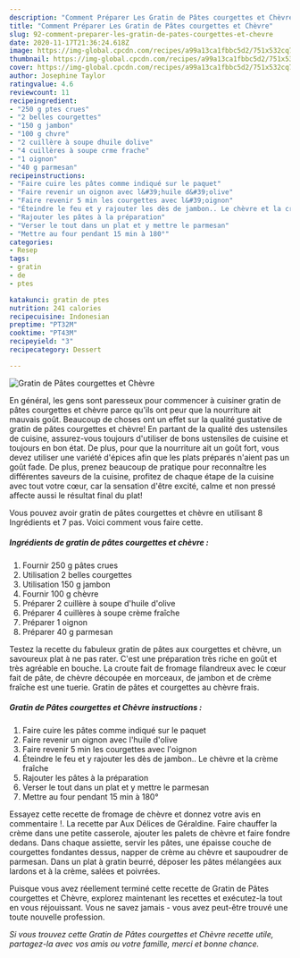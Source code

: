 ```yaml
---
description: "Comment Préparer Les Gratin de Pâtes courgettes et Chèvre"
title: "Comment Préparer Les Gratin de Pâtes courgettes et Chèvre"
slug: 92-comment-preparer-les-gratin-de-pates-courgettes-et-chevre
date: 2020-11-17T21:36:24.618Z
image: https://img-global.cpcdn.com/recipes/a99a13ca1fbbc5d2/751x532cq70/gratin-de-pates-courgettes-et-chevre-photo-principale-de-la-recette.jpg
thumbnail: https://img-global.cpcdn.com/recipes/a99a13ca1fbbc5d2/751x532cq70/gratin-de-pates-courgettes-et-chevre-photo-principale-de-la-recette.jpg
cover: https://img-global.cpcdn.com/recipes/a99a13ca1fbbc5d2/751x532cq70/gratin-de-pates-courgettes-et-chevre-photo-principale-de-la-recette.jpg
author: Josephine Taylor
ratingvalue: 4.6
reviewcount: 11
recipeingredient:
- "250 g ptes crues"
- "2 belles courgettes"
- "150 g jambon"
- "100 g chvre"
- "2 cuillère à soupe dhuile dolive"
- "4 cuillères à soupe crme frache"
- "1 oignon"
- "40 g parmesan"
recipeinstructions:
- "Faire cuire les pâtes comme indiqué sur le paquet"
- "Faire revenir un oignon avec l&#39;huile d&#39;olive"
- "Faire revenir 5 min les courgettes avec l&#39;oignon"
- "Éteindre le feu et y rajouter les dès de jambon.. Le chèvre et la crème fraîche"
- "Rajouter les pâtes à la préparation"
- "Verser le tout dans un plat et y mettre le parmesan"
- "Mettre au four pendant 15 min à 180°"
categories:
- Resep
tags:
- gratin
- de
- ptes

katakunci: gratin de ptes 
nutrition: 241 calories
recipecuisine: Indonesian
preptime: "PT32M"
cooktime: "PT43M"
recipeyield: "3"
recipecategory: Dessert

---
```



![Gratin de Pâtes courgettes et Chèvre](https://img-global.cpcdn.com/recipes/a99a13ca1fbbc5d2/751x532cq70/gratin-de-pates-courgettes-et-chevre-photo-principale-de-la-recette.jpg)

En général, les gens sont paresseux pour commencer à cuisiner gratin de pâtes courgettes et chèvre parce qu'ils ont peur que la nourriture ait mauvais goût. Beaucoup de choses ont un effet sur la qualité gustative de gratin de pâtes courgettes et chèvre! En partant de la qualité des ustensiles de cuisine, assurez-vous toujours d'utiliser de bons ustensiles de cuisine et toujours en bon état. De plus, pour que la nourriture ait un goût fort, vous devez utiliser une variété d'épices afin que les plats préparés n'aient pas un goût fade. De plus, prenez beaucoup de pratique pour reconnaître les différentes saveurs de la cuisine, profitez de chaque étape de la cuisine avec tout votre cœur, car la sensation d'être excité, calme et non pressé affecte aussi le résultat final du plat!

<!--inarticleads1-->

Vous pouvez avoir gratin de pâtes courgettes et chèvre en utilisant 8 Ingrédients et 7 pas. Voici comment vous faire cette.

##### Ingrédients de gratin de pâtes courgettes et chèvre :

1. Fournir 250 g pâtes crues
1. Utilisation 2 belles courgettes
1. Utilisation 150 g jambon
1. Fournir 100 g chèvre
1. Préparer 2 cuillère à soupe d&#39;huile d&#39;olive
1. Préparer 4 cuillères à soupe crème fraîche
1. Préparer 1 oignon
1. Préparer 40 g parmesan


Testez la recette du fabuleux gratin de pâtes aux courgettes et chèvre, un savoureux plat à ne pas rater. C&#39;est une préparation très riche en goût et très agréable en bouche. La croute fait de fromage filandreux avec le cœur fait de pâte, de chèvre découpée en morceaux, de jambon et de crème fraîche est une tuerie. Gratin de pâtes et courgettes au chèvre frais. 

<!--inarticleads2-->

##### Gratin de Pâtes courgettes et Chèvre instructions :

1. Faire cuire les pâtes comme indiqué sur le paquet
1. Faire revenir un oignon avec l&#39;huile d&#39;olive
1. Faire revenir 5 min les courgettes avec l&#39;oignon
1. Éteindre le feu et y rajouter les dès de jambon.. Le chèvre et la crème fraîche
1. Rajouter les pâtes à la préparation
1. Verser le tout dans un plat et y mettre le parmesan
1. Mettre au four pendant 15 min à 180°


Essayez cette recette de fromage de chèvre et donnez votre avis en commentaire !. La recette par Aux Délices de Géraldine. Faire chauffer la crème dans une petite casserole, ajouter les palets de chèvre et faire fondre dedans. Dans chaque assiette, servir les pâtes, une épaisse couche de courgettes fondantes dessus, napper de crème au chèvre et saupoudrer de parmesan. Dans un plat à gratin beurré, déposer les pâtes mélangées aux lardons et à la crème, salées et poivrées. 

<!--inarticleads1-->

<p>
Puisque vous avez réellement terminé cette recette de Gratin de Pâtes courgettes et Chèvre, explorez maintenant les recettes et exécutez-la tout en vous réjouissant. Vous ne savez jamais - vous avez peut-être trouvé une toute nouvelle profession.
</p>

<p>
<i>Si vous trouvez cette Gratin de Pâtes courgettes et Chèvre recette utile, partagez-la avec vos amis ou votre famille, merci et bonne chance.</i>
</p>
